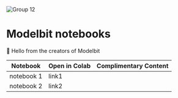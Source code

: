 ![Group 12](https://github.com/Modelbit/notebooks/assets/141672293/1e568e01-e059-4fea-8ce8-e1bf671b70c5)

# Modelbit notebooks
:wave: Hello from the creators of Modelbit

| Notebook | Open in Colab | Complimentary Content |
| --- | --- |---|
| notebook 1 | link1 |
| notebook 2 | link2 |

